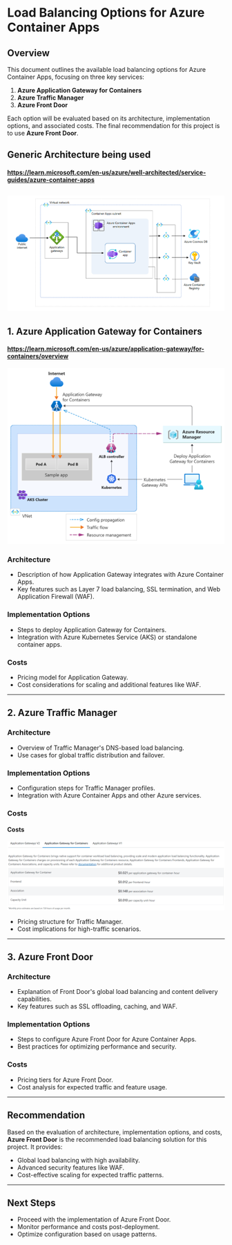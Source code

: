 # Load Balancing Options for Azure Container Apps

## Overview
This document outlines the available load balancing options for Azure Container Apps, focusing on three key services:

1. **Azure Application Gateway for Containers**
2. **Azure Traffic Manager**
3. **Azure Front Door**

Each option will be evaluated based on its architecture, implementation options, and associated costs. The final recommendation for this project is to use **Azure Front Door**.

## Generic Architecture being used
#### https://learn.microsoft.com/en-us/azure/well-architected/service-guides/azure-container-apps
![Architecture Diagram](./networkArch.png)
---

## 1. Azure Application Gateway for Containers
#### https://learn.microsoft.com/en-us/azure/application-gateway/for-containers/overview
![Architecture](./appGatewayForContainers.PNG)
### Architecture
- Description of how Application Gateway integrates with Azure Container Apps.
- Key features such as Layer 7 load balancing, SSL termination, and Web Application Firewall (WAF).

### Implementation Options
- Steps to deploy Application Gateway for Containers.
- Integration with Azure Kubernetes Service (AKS) or standalone container apps.

### Costs
- Pricing model for Application Gateway.
- Cost considerations for scaling and additional features like WAF.

---

## 2. Azure Traffic Manager

### Architecture

- Overview of Traffic Manager's DNS-based load balancing.
- Use cases for global traffic distribution and failover.

### Implementation Options
- Configuration steps for Traffic Manager profiles.
- Integration with Azure Container Apps and other Azure services.

### Costs
#### Costs
![Costs](./appGatewayForContainersCost.PNG)
- Pricing structure for Traffic Manager.
- Cost implications for high-traffic scenarios.

---

## 3. Azure Front Door

### Architecture
- Explanation of Front Door's global load balancing and content delivery capabilities.
- Key features such as SSL offloading, caching, and WAF.

### Implementation Options
- Steps to configure Azure Front Door for Azure Container Apps.
- Best practices for optimizing performance and security.

### Costs
- Pricing tiers for Azure Front Door.
- Cost analysis for expected traffic and feature usage.

---

## Recommendation
Based on the evaluation of architecture, implementation options, and costs, **Azure Front Door** is the recommended load balancing solution for this project. It provides:

- Global load balancing with high availability.
- Advanced security features like WAF.
- Cost-effective scaling for expected traffic patterns.

---

## Next Steps
- Proceed with the implementation of Azure Front Door.
- Monitor performance and costs post-deployment.
- Optimize configuration based on usage patterns.
